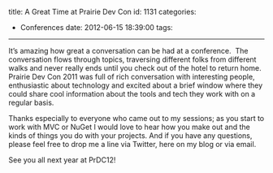 title: A Great Time at Prairie Dev Con
id: 1131
categories:
  - Conferences
date: 2012-06-15 18:39:00
tags:
---

It’s amazing how great a conversation can be had at a conference.&nbsp; The conversation flows through topics, traversing different folks from different walks and never really ends until you check out of the hotel to return home.&nbsp; Prairie Dev Con 2011 was full of rich conversation with interesting people, enthusiastic about technology and excited about a brief window where they could share cool information about the tools and tech they work with on a regular basis.

Thanks especially to everyone who came out to my sessions; as you start to work with MVC or NuGet I would love to hear how you make out and the kinds of things you do with your projects. And if you have any questions, please feel free to drop me a line via Twitter, here on my blog or via email.

See you all next year at PrDC12!